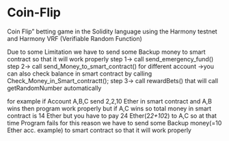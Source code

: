 # Coin-Flip
Coin Flip” betting game in the Solidity language using the Harmony testnet and Harmony VRF (Verifiable Random Function)

Due to some Limitation we have to send some Backup money to  smart contract so that it will  work properly
step 1->     call send_emergency_fund()
step 2->      call send_Money_to_smart_contract() for different account
              ->you can also check balance in smart contract by calling Check_Money_in_Smart_contractt();
step 3->      call rewardBets() that will call getRandomNumber automatically


for example 
if Account A,B,C send 2,2,10 Ether in smart contract and A,B wins then program work  properly
but  if A,C wins so total  money in smart contract is  14 Ether but you have to pay 24 Ether(2*2+10*2) to A,C so at that time  Program fails
for  this  reason  we have to send some Backup money(=10 Ether acc. example) to  smart contract so that it will  work properly
